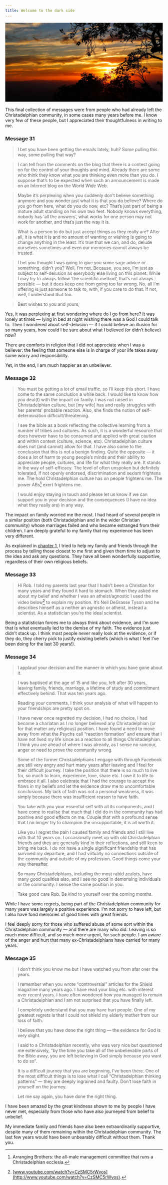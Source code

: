```yaml
---
title: Welcome to the dark side
---
```


![](buffalosunset.resized.jpg)

This final collection of messages were from people who had already left the Christadelphian community, in some cases many years before me. I know very few of these people, but I appreciated their thoughtfulness in writing to me.


### Message 31




>I bet you have been getting the emails lately, huh? Some pulling this way, some pulling that way?

>I can tell from the comments on the blog that there is a contest going on for the control of your thoughts and mind. Already there are some who think they know what you are thinking even more than you do. I suppose that’s to be expected when such an announcement is made on an Internet blog on the World Wide Web.

>Maybe it’s perplexing when you suddenly don’t believe something anymore and you wonder just what it is that you do believe? Where do you go from here, what do you do now, etc? That’s just part of being a mature adult standing on his own two feet. Nobody knows everything, nobody has ‘all the answers’, what works for one person may not work for another, and that’s just the way it is.

>What is a person to do but just accept things as they really are? After all, it is what it is and no amount of wanting or wishing is going to change anything in the least. It’s true that we can, and do, delude ourselves sometimes and even our memories cannot always be trusted.

>I bet you thought I was going to give you some sage advice or something, didn’t you? Well, I’m not. Because, you see, I’m just as subject to self-delusion as everybody else living on this planet. While I may try to always follow ‘the scientific method’, that’s not always possible — but it does keep one from going too far wrong. No, all I’m offering is just someone to talk to, with, if you care to do that. If not, well, I understand that too.

>Best wishes to you and yours,


Yes, it was perplexing at first wondering where do I go from here? It was lonely at times — lying in bed at night wishing there was a God I could talk to. Then I wondered about self-delusion — if I could believe an illusion for so many years, how could I be sure about what I believed (or didn’t believe) now?

There are comforts in religion that I did not appreciate when I was a believer: the feeling that someone else is in charge of your life takes away some worry and responsibility.

Yet, in the end, I am much happier as an unbeliever.



### Message 32




>You must be getting a lot of email traffic, so I’ll keep this short. I have come to the same conclusion a while back. I would like to know how you deal(t) with the impact on family. I was not raised in Christadelphian culture, but [my wife] has and really struggles with her parents’ probable reaction. Also, she finds the notion of self-determination difficult/threatening.

>I see the bible as a book reflecting the collective learning from a number of tribes and cultures. As such, it is a wonderful resource that does however have to be consumed and applied with great caution and within context (culture, science, etc). Christadelphian culture does not (and cannot) allow for that. I have also come to the conclusion that this is not a benign finding. Quite the opposite — it does a lot of harm to young people’s minds and their ability to appreciate people, cultures, and life for what they really are. It stands in the way of self-efficacy. The level of often unspoken but definitely tolerated, if not openly endorsed, discrimination and sexism frightens me. The hold Christadelphian culture has on people frightens me. The power ABs[^1] exert frightens me.

>I would enjoy staying in touch and please let us know if we can support you in your decision and the consequences (I have no idea what they really are) in any way.


The impact on family worried me the most. I had heard of several people in a similar position (both Christadelphian and in the wider Christian community) whose marriages failed and who became estranged from their children. I am deeply grateful to my family that my experience has been very different.

As explained in [chapter 1](ch1.html), I tried to help my family and friends through the process by telling those closest to me first and given them time to adjust to the idea and ask any questions. They have all been wonderfully supportive, regardless of their own religious beliefs.



### Message 33


>Hi Rob. I told my parents last year that I hadn’t been a Christian for many years and they found it hard to stomach. When they asked me about my belief and whether I was an atheist/agnostic I used the video below[^2] to explain my position. It’s Neil DeGrasse Tyson and he describes himself as a neither an agnostic or atheist, instead a scientist. As a statistician you’re the ideal scientist.


Being a statistician forces me to always think about evidence, and I’m sure that is what eventually led to the demise of my faith. The evidence just didn’t stack up. I think most people never really look at the evidence, or if they do, they cherry pick to justify existing beliefs (which is what I feel I’ve been doing for the last 30 years!).


### Message 34


>I applaud your decision and the manner in which you have gone about it.

>I was baptised at the age of 15 and like you, left after 30 years, leaving family, friends, marriage, a lifetime of study and commitment effectively behind. That was ten years ago.

>Reading your comments, I think your analysis of what will happen to your friendships are pretty spot on.

>I have never once regretted my decision, I had no choice, I had become a charlatan as I no longer believed any Christadelphian (or for that matter any religious) position. I have found a need to move away from what the Psychs call “reaction formation” and ensure that I have not lived my life since as a reaction to all things Christadelphian. I think you are ahead of where I was already, as I sense no rancour, anger or need to prove the community wrong.

>Some of the former Christadelphians I engage with through Facebook are still very angry and hurt many years after leaving and I feel for their difficult journey. I take the position that there is so much to live for, so much to learn, experience, love, share etc. I owe it to life to embrace it all. I also celebrate that I had the courage to accept the flaws in my beliefs and let the evidence draw me to uncomfortable conclusions. My lack of faith was not a personal weakness, it was simply because there was insufficient reason to have faith.

>You take with you your essential self with all its components, and I have come to realise that much that I did do in the community has had positive and good effects on me. Couple that with a profound sense that I no longer try to champion the unsupportable, it is all worth it.

>Like you I regret the pain I caused family and friends and I still live with that 10 years on. I occasionally meet up with old Christadelphian friends and they are generally kind in their reflections, and still keen to bring me back. I do not have a single significant friendship that has survived my departure, and I had virtually no connections outside of the community and outside of my profession. Good things come your way thereafter.

>So many Christadelphians, including the most rabid zealots, have many good qualities also, and I see no good in demonsing individuals or the community. I sense the same position in you.

>Take good care Rob. Be kind to yourself over the coming months.

While I have some regrets, being part of the Christadelphian community for many years was largely a positive experience. I’m not sorry to have left, but I also have fond memories of good times with great friends.

I feel deeply sorry for those who suffered abuse of some sort within the Christadelphian community — and there are many who did. Leaving is so much more difficult, and so much more urgent, for such people. I am aware of the anger and hurt that many ex-Christadelphians have carried for many years.


### Message 35




>I don’t think you know me but I have watched you from afar over the years.

>I remember when you wrote “controversial” articles for the Shield magazine many years ago. I have read your blog etc. with interest over recent years. I have often wondered how you managed to remain a Christadelphian and I am not surprised that you have finally left.

>I completely understand that you may have hurt people. One of my greatest regrets is that I could not shield my elderly mother from our loss of faith.

>I believe that you have done the right thing — the evidence for God is very slight.

>I said to a Christadelphian recently, who was very nice but questioned me extensively, “by the time you take all of the unbelievable parts of the Bible away, you are left believing in God simply because you want to do so”.

>It is a difficult journey that you are beginning, I’ve been there. One of the most difficult things is to lose what I call “Christadelphian thinking patterns” — they are deeply ingrained and faulty. Don’t lose faith in yourself on the journey.

>Let me say again, you have done the right thing.

I have been amazed by the great kindness shown to me by people I have never met, especially from those who have also journeyed from belief to unbelief.

My immediate family and friends have also been extraordinarily supportive, despite many of them remaining within the Christadelphian community. The last few years would have been unbearably difficult without them. Thank you.


[^1]: Arranging Brothers: the all-male management committee that runs a Christadelphian ecclesia.

[^2]: [www.youtube.com/watch?v=CzSMC5rWvos](http://www.youtube.com/watch?v=CzSMC5rWvos).
